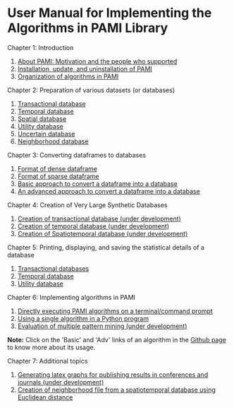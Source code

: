 # User Manual for Implementing the Algorithms in PAMI Library

 
Chapter 1: Introduction

   1. [About PAMI: Motivation and the people who supported](aboutPAMI.html)
   2. [Installation, update, and uninstallation of PAMI](installation.html)
   3. [Organization of algorithms in PAMI](organization.html)

Chapter 2: Preparation of various datasets (or databases)
   1. [Transactional database](transactionalDatabase.html)
   2. [Temporal database](temporalDatabase.html)
   3. [Spatial database](spatialDatabase.html)
   4. [Utility database](utilityDatabase.html)
   5. [Uncertain database](uncertainDatabases.md)
   6. [Neighborhood database](neighborhoodDatabase.html)

Chapter 3: Converting dataframes to databases

   1. [Format of dense dataframe]((denseDF2DB.html)) 
   2. [Format of sparse dataframe]((sparseDF2DB.html))
   3. [Basic approach to convert a dataframe into a database](denseDF2DB.html)
   4. [An advanced approach to convert a dataframe into a database](DF2DBPlus.html)

Chapter 4: Creation of Very Large Synthetic Databases
  
   1. [Creation of transactional database (under development)](createTransactionalDatabase.html)
   2. [Creation of temporal database (under development)](createTemporalDatabase.html)
   3. [Creation of Spatiotemporal database (under development)](createSpatiotemporalDatabase.html) 

Chapter 5: Printing, displaying, and saving the statistical details of a database
 
   1. [Transactional databases](transactionalDatabaseStats.md)      
   2. [Temporal database](temporalDatabaseStats.md)
   3. [Utility database](utilityDatabaseStats.md)

Chapter 6: Implementing algorithms in PAMI

   1. [Directly executing PAMI algorithms on a terminal/command prompt](terminalExecute.html)
   2. [Using a single algorithm in a Python program](utilization.html)
   3. [Evaluation of multiple pattern mining (under development)](evaluateMultipleAlgorithms.html)

   __Note:__ Click on the 'Basic' and 'Adv' links of an algorithm in the [Github page](https://github.com/udayRage/PAMI) to know more about its usage.

Chapter 7: Additional topics

   1. [Generating latex graphs for publishing results in conferences and journals (under development)](generateLatexGraphs.html)
   2. [Creation of neighborhood file from a spatiotemporal database using Euclidean distance](spatialDatabase.md)
   